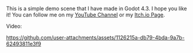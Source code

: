 This is a simple demo scene that I have made in Godot 4.3. I hope you like it! You can follow me on my [YouTube Channel](https://www.youtube.com/@waffleawt6570) or my [Itch.io Page](https://waffleawt.itch.io).

Video:

https://github.com/user-attachments/assets/1126215a-db79-4bda-9a7b-62493811e3f9